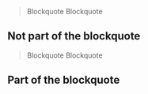 > Blockquote
> Blockquote

## Not part of the blockquote

> Blockquote
> Blockquote
## Part of the blockquote
